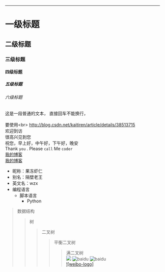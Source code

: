 ----
# 一级标题  
## 二级标题  
### 三级标题  
#### 四级标题  
##### 五级标题  
###### 六级标题  
这是一段普通的文本， 
直接回车不能换行，<br>  
要使用\<br> 
http://blog.csdn.net/kaitiren/article/details/38513715   
欢迎到访  
很高兴见到您  
祝您，早上好，中午好，下午好，晚安  
Thank `you` . Please `call` Me `coder`  
[我的博客](http://blog.csdn.net/guodongxiaren)  
[我的博客](http://blog.csdn.net/guodongxiaren "悬停显示") 
* 昵称：果冻虾仁
* 别名：隔壁老王
* 英文名：wzx
* 编程语言
  * 脚本语言
      * Python  
>数据结构  
>>树  
>>>二叉树  
>>>>平衡二叉树  
>>>>>满二叉树 <br/> 
![](http://www.baidu.com/img/bdlogo.gif) 
![baidu](http://www.baidu.com/img/bdlogo.gif)
![baidu](http://www.baidu.com/img/bdlogo.gif "百度logo")  
[![weibo-logo]](http://weibo.com/linpiaochen)
